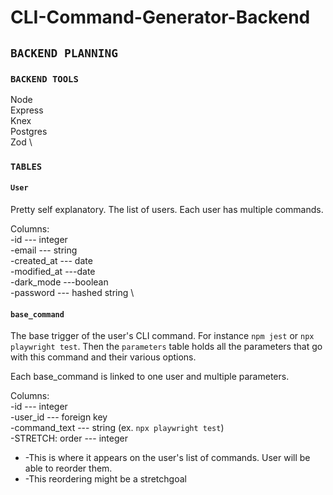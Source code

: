 # CLI-Command-Generator-Backend

## `BACKEND PLANNING`

### `BACKEND TOOLS`
  Node \
  Express \
  Knex \
  Postgres\
  Zod \

### `TABLES`

#### `User`
Pretty self explanatory. The list of users. Each user has multiple commands.

  Columns: \
  -id --- integer \
  -email --- string \
  -created_at --- date\
  -modified_at ---date \
  -dark_mode ---boolean \
  -password --- hashed string \
  
#### `base_command`
The base trigger of the user's CLI command. For instance `npm jest` or `npx playwright test`. Then the `parameters` table holds all the parameters that go with this command and their various options. 

Each base_command is linked to one user and multiple parameters.

  Columns: \
  -id --- integer \
  -user_id --- foreign key \
  -command_text --- string (ex. `npx playwright test`) \
  -STRETCH: order --- integer 
   -   -This is where it appears on the user's list of commands. User will be able to reorder them. 
   -   -This reordering might be a stretchgoal 
      
 
